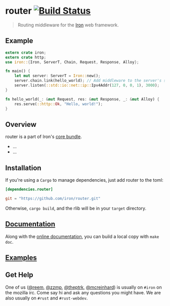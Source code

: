 router [![Build Status](https://secure.travis-ci.org/iron/router.png?branch=master)](https://travis-ci.org/iron/router)
====

> Routing middleware for the [Iron](https://github.com/iron/iron) web framework.

## Example

```rust
extern crate iron;
extern crate http;
use iron::{Iron, ServerT, Chain, Request, Response, Alloy};

fn main() {
    let mut server: ServerT = Iron::new();
    server.chain.link(hello_world); // Add middleware to the server's stack
    server.listen(::std::io::net::ip::Ipv4Addr(127, 0, 0, 1), 3000);
}

fn hello_world(_: &mut Request, res: &mut Response, _: &mut Alloy) {
    res.serve(::http::Ok, "Hello, world!");
}
```

## Overview

router is a part of Iron's [core bundle](https://github.com/iron/core).

- ...
- ...

## Installation

If you're using a `Cargo` to manage dependencies, just add router to the toml:

```toml
[dependencies.router]

git = "https://github.com/iron/router.git"
```

Otherwise, `cargo build`, and the rlib will be in your `target` directory.

## [Documentation](http://docs.ironframework.io/core/router)

Along with the [online documentation](http://docs.ironframework.io/core/router),
you can build a local copy with `make doc`.

## [Examples](/examples)

## Get Help

One of us ([@reem](https://github.com/reem/), [@zzmp](https://github.com/zzmp/),
[@theptrk](https://github.com/theptrk/), [@mcreinhard](https://github.com/mcreinhard))
is usually on `#iron` on the mozilla irc. Come say hi and ask any questions you might have.
We are also usually on `#rust` and `#rust-webdev`.
